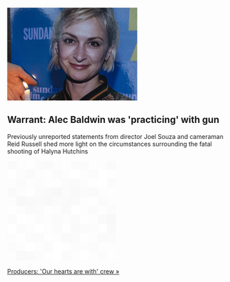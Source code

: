 
![Warrant: Alec Baldwin was 'practicing' with gun](./20211025115900.png)
## Warrant: Alec Baldwin was 'practicing' with gun

Previously unreported statements from director Joel Souza and cameraman Reid Russell shed more light on the circumstances surrounding the fatal shooting of Halyna Hutchins

![pic](../square_bg.png)

[Producers: 'Our hearts are with' crew »](https://www.yahoo.com/entertainment/warrant-baldwin-practicing-gun-052422920.html)
